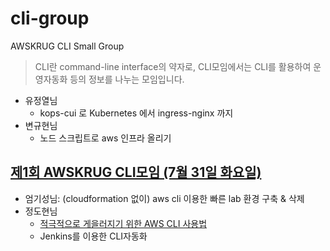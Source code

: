 # cli-group

AWSKRUG CLI Small Group

> CLI란 command-line interface의 약자로, CLI모임에서는 CLI를 활용하여 운영자동화 등의 정보를 나누는 모임입니다.

<!-- meetup count -- 1 -->
<!-- history -->

* 유정열님
  * kops-cui 로 Kubernetes 에서 ingress-nginx 까지
* 변규현님
  * 노드 스크립트로 aws 인프라 올리기

<!-- meetup awskrug -- 252699532 -->

## [제1회 AWSKRUG CLI모임 (7월 31일 화요일)](https://www.meetup.com/awskrug/events/252699532/)

* 엄기성님: (cloudformation 없이) aws cli 이용한 빠른 lab 환경 구축 & 삭제
* 정도현님
  * [적극적으로 게을러지기 위한 AWS CLI 사용법](http://bit.ly/cli-for-lazy)
  * Jenkins를 이용한 CLI자동화
